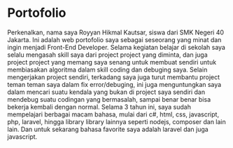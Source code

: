 # Portofolio
Perkenalkan, nama saya Royyan Hikmal Kautsar, siswa dari SMK Negeri 40 Jakarta. Ini adalah web portofolio saya sebagai seseorang yang minat dan ingin menjadi Front-End Developer. Selama kegiatan belajar di sekolah saya selalu mengasah skill saya dari project project yang diminta, dan juga project project yang memang saya senang untuk membuat sendiri untuk membiasakan algoritma dalam skill coding dan debuging saya. Selain mengerjakan project sendiri, terkadang saya juga turut membantu project teman teman saya dalam fix error/debuging, ini juga menguntungkan saya dalam mencari suatu kendala yang bukan di project saya sendiri dan mendebug suatu codingan yang bermasalah, sampai benar benar bisa bekerja kembali dengan normal. Selama 3 tahun ini, saya sudah mempelajari berbagai macam bahasa, mulai dari c#, html, css, javascript, php, laravel, hingga library library lainnya seperti nodejs, composer dan lain lain. Dan untuk sekarang bahasa favorite saya adalah laravel dan juga javascript.
